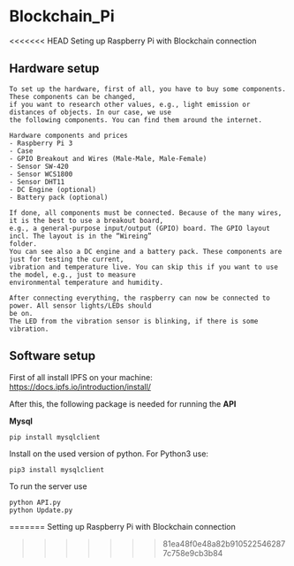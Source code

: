 # Blockchain_Pi
<<<<<<< HEAD
Seting up Raspberry Pi with Blockchain connection

## Hardware setup
```
To set up the hardware, first of all, you have to buy some components. These components can be changed, 
if you want to research other values, e.g., light emission or distances of objects. In our case, we use 
the following components. You can find them around the internet. 

Hardware components and prices
- Raspberry Pi 3
- Case
- GPIO Breakout and Wires (Male-Male, Male-Female)
- Sensor SW-420
- Sensor WCS1800
- Sensor DHT11
- DC Engine (optional)
- Battery pack (optional)

If done, all components must be connected. Because of the many wires, it is the best to use a breakout board, 
e.g., a general-purpose input/output (GPIO) board. The GPIO layout incl. The layout is in the “Wireing” 
folder. 
You can see also a DC engine and a battery pack. These components are just for testing the current, 
vibration and temperature live. You can skip this if you want to use the model, e.g., just to measure 
environmental temperature and humidity.

After connecting everything, the raspberry can now be connected to power. All sensor lights/LEDs should 
be on. 
The LED from the vibration sensor is blinking, if there is some vibration.
```

## Software setup
First of all install IPFS on your machine: https://docs.ipfs.io/introduction/install/ 

After this, the following package is needed for running the **API**

**Mysql**

```
pip install mysqlclient

```

Install on the used version of python. For Python3
use:
```text
pip3 install mysqlclient
```

To run the server use

```
python API.py
python Update.py
```



=======
Setting up Raspberry Pi with Blockchain connection
>>>>>>> 81ea48f0e48a82b9105225462877c758e9cb3b84

